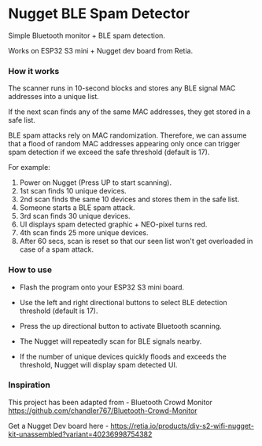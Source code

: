 # Nugget BLE Spam Detector

Simple Bluetooth monitor + BLE spam detection.

Works on ESP32 S3 mini + Nugget dev board from Retia.

### How it works

The scanner runs in 10-second blocks and stores any BLE signal MAC addresses into a unique list.

If the next scan finds any of the same MAC addresses, they get stored in a safe list.

BLE spam attacks rely on MAC randomization. Therefore, we can assume that a flood of random MAC addresses appearing only once can trigger spam detection if we exceed the safe threshold (default is 17).

For example:

1. Power on Nugget (Press UP to start scanning).
2. 1st scan finds 10 unique devices.
3. 2nd scan finds the same 10 devices and stores them in the safe list.
4. Someone starts a BLE spam attack.
5. 3rd scan finds 30 unique devices.
6. UI displays spam detected graphic + NEO-pixel turns red.
7. 4th scan finds 25 more unique devices.
8. After 60 secs, scan is reset so that our seen list won't get overloaded in case of a spam attack.

### How to use

- Flash the program onto your ESP32 S3 mini board.

- Use the left and right directional buttons to select BLE detection threshold (default is 17).

- Press the up directional button to activate Bluetooth scanning.

- The Nugget will repeatedly scan for BLE signals nearby.

- If the number of unique devices quickly floods and exceeds the threshold, Nugget will display spam detected UI.

### Inspiration

This project has been adapted from - Bluetooth Crowd Monitor https://github.com/chandler767/Bluetooth-Crowd-Monitor

Get a Nugget Dev board here - https://retia.io/products/diy-s2-wifi-nugget-kit-unassembled?variant=40236998754382
